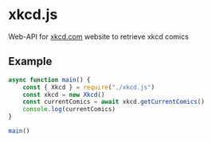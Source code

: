 # xkcd.js
Web-API for [xkcd.com](https://xkcd.com) website to retrieve xkcd comics 

## Example
```JavaScript
async function main() {
	const { Xkcd } = require("./xkcd.js")
	const xkcd = new Xkcd()
	const currentComics = await xkcd.getCurrentComics()
	console.log(currentComics)
}

main()
```
